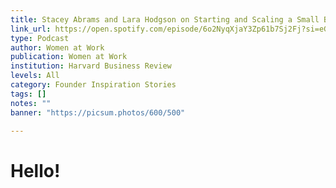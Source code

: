 ```yaml
---
title: Stacey Abrams and Lara Hodgson on Starting and Scaling a Small Business
link_url: https://open.spotify.com/episode/6o2NyqXjaY3Zp61b7Sj2Fj?si=eGX7p6waS1Gu_oF1zbfBSw
type: Podcast
author: Women at Work
publication: Women at Work
institution: Harvard Business Review
levels: All
category: Founder Inspiration Stories
tags: []
notes: ""
banner: "https://picsum.photos/600/500"

---
```


# Hello!
